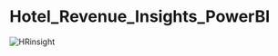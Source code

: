 # Hotel_Revenue_Insights_PowerBI
![HRinsight](https://github.com/Kili66/Hotel_Revenue_Insights_PowerBI/assets/66678981/7dff8564-f17f-40ed-a900-328195e48d79)
